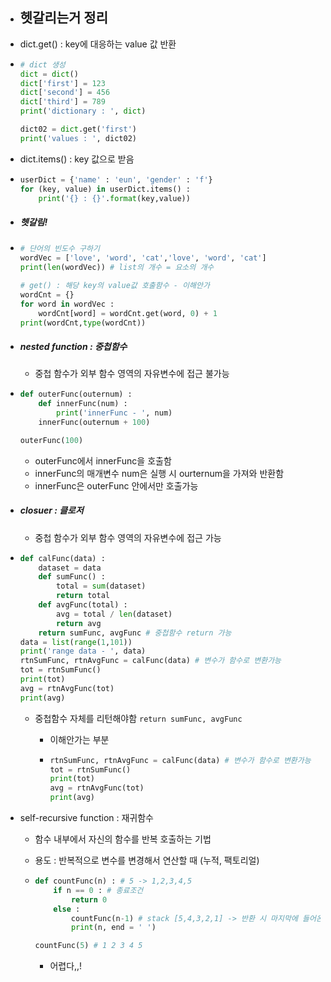 - ## 헷갈리는거 정리 

- dict.get() : key에 대응하는 value 값 반환

- ``` python
  # dict 생성
  dict = dict()
  dict['first'] = 123
  dict['second'] = 456
  dict['third'] = 789
  print('dictionary : ', dict)
  
  dict02 = dict.get('first')
  print('values : ', dict02)
  ```

- dict.items() : key 값으로 받음

- ```python
  userDict = {'name' : 'eun', 'gender' : 'f'}
  for (key, value) in userDict.items() :
      print('{} : {}'.format(key,value))
  ```

- ##### 헷갈림!

- ```python
  # 단어의 빈도수 구하기
  wordVec = ['love', 'word', 'cat','love', 'word', 'cat']
  print(len(wordVec)) # list의 개수 = 요소의 개수
  
  # get() : 해당 key의 value값 호출함수 - 이해안가
  wordCnt = {}
  for word in wordVec :
      wordCnt[word] = wordCnt.get(word, 0) + 1
  print(wordCnt,type(wordCnt))
  ```

- ##### nested function : 중첩함수

  - 중첩 함수가 외부 함수 영역의 자유변수에 접근 불가능

- ```python
  def outerFunc(outernum) :
      def innerFunc(num) :
          print('innerFunc - ', num)
      innerFunc(outernum + 100)
  
  outerFunc(100)
  ```

  - outerFunc에서 innerFunc을 호출함 
  - innerFunc의 매개변수 num은 실행 시 ourternum을 가져와 반환함
  - innerFunc은 outerFunc 안에서만 호출가능

- ##### closuer : 클로저

  - 중첩 함수가 외부 함수 영역의 자유변수에 접근 가능

- ```python
  def calFunc(data) :
      dataset = data
      def sumFunc() :
          total = sum(dataset)
          return total
      def avgFunc(total) :
          avg = total / len(dataset)
          return avg
      return sumFunc, avgFunc # 중첩함수 return 가능
  data = list(range(1,101))
  print('range data - ', data)
  rtnSumFunc, rtnAvgFunc = calFunc(data) # 변수가 함수로 변환가능
  tot = rtnSumFunc()
  print(tot)
  avg = rtnAvgFunc(tot)
  print(avg)
  ```

  - 중첩함수 자체를 리턴해야함 `return sumFunc, avgFunc`

    - 이해안가는 부분

    - ```python
      rtnSumFunc, rtnAvgFunc = calFunc(data) # 변수가 함수로 변환가능
      tot = rtnSumFunc()
      print(tot)
      avg = rtnAvgFunc(tot)
      print(avg)
      ```

- self-recursive function : 재귀함수

  - 함수 내부에서 자신의 함수를 반복 호출하는 기법
  - 용도 : 반복적으로 변수를 변경해서 연산할 때 (누적, 팩토리얼)

  - ```python
    def countFunc(n) : # 5 -> 1,2,3,4,5
        if n == 0 : # 종료조건
            return 0
        else :
            countFunc(n-1) # stack [5,4,3,2,1] -> 반환 시 마지막에 들어온게 가장 먼저나감
            print(n, end = ' ')
    
    countFunc(5) # 1 2 3 4 5
    ```

    - 어렵다,,!